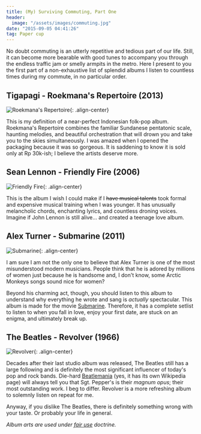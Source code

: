 ```yaml
---
title: (My) Surviving Commuting, Part One
header:
  image: "/assets/images/commuting.jpg"
date: "2015-09-05 04:41:26"
tag: Paper cup
---
```


No doubt commuting is an utterly repetitive and tedious part of our life. Still, it can become more bearable with good tunes to accompany you through the endless traffic jam or smelly armpits in the metro. Here I present to you the first part of a non-exhaustive list of splendid albums I listen to countless times during my commute, in no particular order.

## Tigapagi - Roekmana's Repertoire (2013)

![Roekmana's Repertoire](https://38.media.tumblr.com/avatar_6ed99e496161_512.png){: .align-center}

This is my definition of a near-perfect Indonesian folk-pop album. Roekmana's Repertoire combines the familiar Sundanese pentatonic scale, haunting melodies, and beautiful orchestration that will drown you and take you to the skies simultaneously. I was amazed when I opened the packaging because it was so gorgeous. It is saddening to know it is sold only at Rp 30k-ish; I believe the artists deserve more.

## Sean Lennon - Friendly Fire (2006)

![Friendly Fire](https://upload.wikimedia.org/wikipedia/en/a/a0/Friendly_Fire.jpg){: .align-center}

This is the album I wish I could make if I ~~have musical talents~~ took formal and expensive musical training when I was younger. It has unusually melancholic chords, enchanting lyrics, and countless droning voices. Imagine if John Lennon is still alive... and created a teenage love album.

## Alex Turner - Submarine (2011)

![Submarine](https://upload.wikimedia.org/wikipedia/en/5/5e/Alex_Turner_Submarine.jpg){: .align-center}

I am sure I am not the only one to believe that Alex Turner is one of the most misunderstood modern musicians. People think that he is adored by millions of women just because he is handsome and, I don't know, some Arctic Monkeys songs sound nice for women?

Beyond his charming act, though, you should listen to this album to understand why everything he wrote and sang is _actually_ spectacular. This album is made for the movie [Submarine](https://www.imdb.com/title/tt1440292/). Therefore, it has a complete setlist to listen to when you fall in love, enjoy your first date, are stuck on an enigma, and ultimately break up.

## The Beatles - Revolver (1966)

![Revolver](https://upload.wikimedia.org/wikipedia/en/1/16/Revolver.jpg){: .align-center}

Decades after their last studio album was released, The Beatles still has a large following and is definitely the most significant influencer of today's pop and rock bands. Die-hard [Beatlemania](https://en.wikipedia.org/wiki/Beatlemania) (yes, it has its own Wikipedia page) will always tell you that Sgt. Pepper's is their _magnum opus_; their most outstanding work. I beg to differ. Revolver is a more refreshing album to solemnly listen on repeat for me.

Anyway, if you dislike The Beatles, there is definitely something wrong with your taste. Or probably your life in general.

_Album arts are used under [fair use](https://en.m.wikipedia.org/wiki/Fair_use) doctrine._
